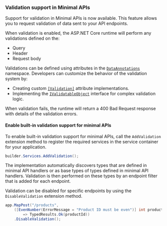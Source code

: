 ### Validation support in Minimal APIs

Support for validation in Minimal APIs is now available. This feature allows you to request validation of data
sent to your API endpoints. 

When validation is enabled, the ASP.NET Core runtime will perform any validations
defined on the:

* Query
* Header
* Request body

Validations can be defined using attributes in the [`DataAnnotations`](xref:System.ComponentModel.DataAnnotations) namespace.
Developers can customize the behavior of the validation system by:

* Creating custom [`[Validation]`](xref:System.ComponentModel.DataAnnotations.ValidationAttribute) attribute implementations.
* Implementing the [`IValidatableObject`](xref:System.ComponentModel.DataAnnotations.IValidatableObject) interface for complex validation logic.

When validation fails, the runtime will return a 400 Bad Request response with
details of the validation errors.

#### Enable built-in validation support for minimal APIs

To enable built-in validation support for minimal APIs, call the `AddValidation` extension method to register
the required services in the service container for your application.

```csharp
builder.Services.AddValidation();
```

The implementation automatically discovers types that are defined in minimal API handlers or as base types of types defined in minimal API handlers. Validation is then performed on these types by an endpoint filter that is added for each endpoint.

Validation can be disabled for specific endpoints by using the `DisableValidation` extension method.

```csharp
app.MapPost("/products",
    ([EvenNumber(ErrorMessage = "Product ID must be even")] int productId, [Required] string name)
        => TypedResults.Ok(productId))
    .DisableValidation();
```
